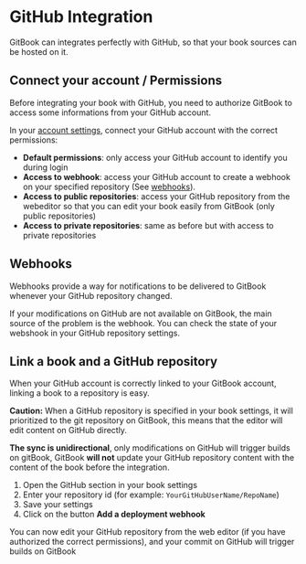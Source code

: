 # GitHub Integration

GitBook can integrates perfectly with GitHub, so that your book sources can be hosted on it.

## Connect your account / Permissions

Before integrating your book with GitHub, you need to authorize GitBook to access some informations from your GitHub account.

In your [account settings](https://www.gitbook.com/settings), connect your GitHub account with the correct permissions:

- **Default permissions**: only access your GitHub account to identify you during login
- **Access to webhook**: access your GitHub account to create a webhook on your specified repository (See [webhooks](#webhooks)).
- **Access to public repositories**: access your GitHub repository from the webeditor so that you can edit your book easily from GitBook (only public repositories)
- **Access to private repositories**: same as before but with access to private repositories

## Webhooks

Webhooks provide a way for notifications to be delivered to GitBook whenever your GitHub repository changed.

If your modifications on GitHub are not available on GitBook, the main source of the problem is the webhook. You can check the state of your webshook in your GitHub repository settings.


## Link a book and a GitHub repository

When your GitHub account is correctly linked to your GitBook account, linking a book to a repository is easy.

**Caution:** When a GitHub repository is specified in your book settings, it will prioritized to the git repository on GitBook, this means that the editor will edit content on GitHub directly.

**The sync is unidirectional**, only modifications on GitHub will trigger builds on gitBook, GitBook **will not** update your GitHub repository content with the content of the book before the integration.

1. Open the GitHub section in your book settings
2. Enter your repository id (for example: `YourGitHubUserName/RepoName`)
3. Save your settings
4. Click on the button **Add a deployment webhook**

You can now edit your GitHub repository from the web editor (if you have authorized the correct permissions), and your commit on GitHub will trigger builds on GitBook


